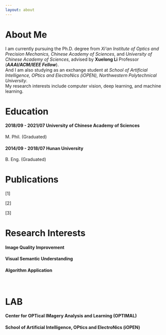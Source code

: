 ```yaml
---
layout: about 
---
```


# About Me

I am currently pursuing the Ph.D. degree from _Xi'an Institute of Optics and Precision Mechanics, Chinese Academy of Sciences_, and _University of Chinese Academy of Sciences_, advised by __Xuelong Li__ Professor (___AAAI/ACM/IEEE Fellow___). <br/>
And I am also studying as an exchange student at _School of Artificial Intelligence, OPtics and ElectroNics (iOPEN), Northwestern Polytechnical University_. <br/>
My research interests include computer vision, deep learning, and machine learning. 
<br/>

# Education

#### 2018/09 - 2021/07    University of Chinese Academy of Sciences 
M. Phil. (Graduated)
#### 2014/09 - 2018/07    Hunan University
B. Eng. (Graduated)
<br/>

# Publications

[1]  <br/>

[2]  <br/>

[3] 
<br/>

# Research Interests

#### Image Quality Improvement
#### Visual Semantic Understanding
#### Algorithm Application
<br/>

# LAB

#### Center for OPTical IMagery Analysis and Learning (OPTIMAL) <br/>

#### School of Artificial Intelligence, OPtics and ElectroNics (iOPEN)
<br/>
